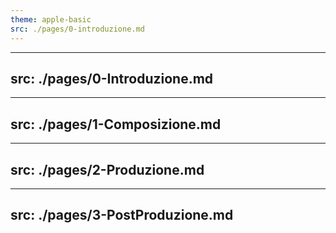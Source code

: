```yaml
---
theme: apple-basic
src: ./pages/0-introduzione.md
---
```


---
src: ./pages/0-Introduzione.md
---

---
src: ./pages/1-Composizione.md
---

---
src: ./pages/2-Produzione.md
---

---
src: ./pages/3-PostProduzione.md
---
